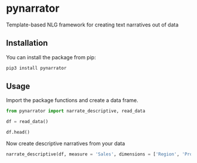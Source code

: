 # pynarrator
Template-based NLG framework for creating text narratives out of data

## Installation

You can install the package from pip:

```python
pip3 install pynarrator
```

## Usage

Import the package functions and create a data frame.

```python
from pynarrator import narrate_descriptive, read_data

df = read_data()

df.head()
```

Now create descriptive narratives from your data
```python
narrate_descriptive(df, measure = 'Sales', dimensions = ['Region', 'Product'])
```
